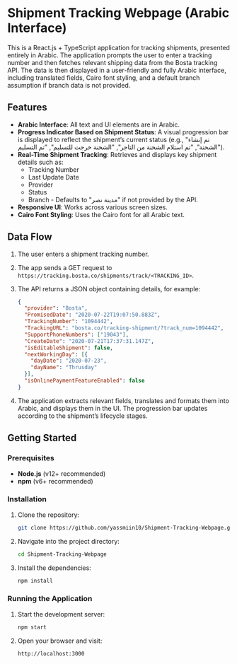 # Shipment Tracking Webpage (Arabic Interface)

This is a React.js + TypeScript application for tracking shipments, presented entirely in Arabic. The application prompts the user to enter a tracking number and then fetches relevant shipping data from the Bosta tracking API. The data is then displayed in a user-friendly and fully Arabic interface, including translated fields, Cairo font styling, and a default branch assumption if branch data is not provided.

## Features

- **Arabic Interface**: All text and UI elements are in Arabic.
- **Progress Indicator Based on Shipment Status**: A visual progression bar is displayed to reflect the shipment’s current status (e.g., "تم إنشاء الشحنة", "تم استلام الشحنة من التاجر", "الشحنة خرجت للتسليم", "تم التسليم").
- **Real-Time Shipment Tracking**: Retrieves and displays key shipment details such as:
  - Tracking Number
  - Last Update Date
  - Provider
  - Status
  - Branch - Defaults to "مدينة نصر" if not provided by the API.
- **Responsive UI**: Works across various screen sizes.
- **Cairo Font Styling**: Uses the Cairo font for all Arabic text.

## Data Flow

1. The user enters a shipment tracking number.
2. The app sends a GET request to `https://tracking.bosta.co/shipments/track/<TRACKING_ID>`.
3. The API returns a JSON object containing details, for example:

    ```json
    {
      "provider": "Bosta",
      "PromisedDate": "2020-07-22T19:07:50.883Z",
      "TrackingNumber": "1094442",
      "TrackingURL": "bosta.co/tracking-shipment/?track_num=1094442",
      "SupportPhoneNumbers": ["19043"],
      "CreateDate": "2020-07-21T17:37:31.147Z",
      "isEditableShipment": false,
      "nextWorkingDay": [{
        "dayDate": "2020-07-23",
        "dayName": "Thrusday"
      }],
      "isOnlinePaymentFeatureEnabled": false
    }
    ```

4. The application extracts relevant fields, translates and formats them into Arabic, and displays them in the UI. The progression bar updates according to the shipment’s lifecycle stages.

## Getting Started

### Prerequisites

- **Node.js** (v12+ recommended)
- **npm** (v6+ recommended)

### Installation

1. Clone the repository:
    ```bash
    git clone https://github.com/yassmiin10/Shipment-Tracking-Webpage.git
    ```

2. Navigate into the project directory:
    ```bash
    cd Shipment-Tracking-Webpage
    ```

3. Install the dependencies:
    ```bash
    npm install
    ```

### Running the Application

1. Start the development server:
    ```bash
    npm start
    ```

2. Open your browser and visit:
    ```arduino
    http://localhost:3000
    ```

